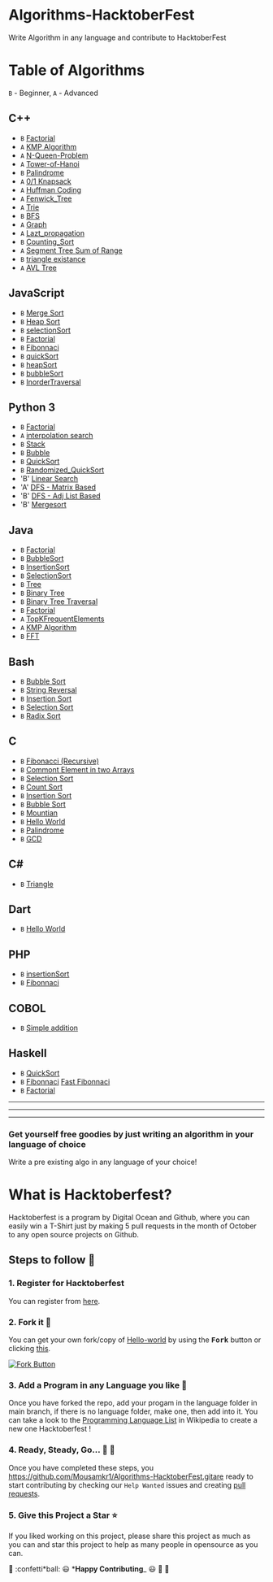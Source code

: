 # Algorithms-HacktoberFest

Write Algorithm in any language and contribute to HacktoberFest

# Table of Algorithms

`B` - Beginner, `A` - Advanced

## C++

- `B` [Factorial](C++/factorial.cpp)
- `A` [KMP Algorithm](<C++/KMP(string-matching-algorithm).cpp>)
- `A` [N-Queen-Problem](C++/N-Queen-Problem.cpp)
- `A` [Tower-of-Hanoi](C++/Tower-of-Hanoi.cpp)
- `B` [Palindrome](C++/Palindrome.cpp)
- `A` [0/1 Knapsack](C++/0-1-Knapsack.cpp)
- `A` [Huffman Coding](C++/huffman.cpp)
- `A` [Fenwick_Tree](C++/Fenwick_Tree.cpp)
- `A` [Trie](C++/Trie.cpp)
- `B` [BFS](C++/BFS.cpp)
- `A` [Graph](C++/Graph_Hashmap.cpp)
- `A` [Lazt_propagation](C++/Lazy_propagation)
- `B` [Counting_Sort](C++/CountingSort.cpp)
- `A` [Segment Tree Sum of Range](C++/segment_tree_sum_of_range.cpp)
- `B` [triangle existance](C++/triangleExistence.cpp)
- `A` [AVL Tree](C++/avltree.cpp)


## JavaScript
- `B` [Merge Sort](javascript/mergeSort.js)
- `B` [Heap Sort](C++/heap_sort.cpp)
- `B` [selectionSort](javascript/selectionSort.js)
- `B` [Factorial](javascript/factorial.js)
- `B` [Fibonnaci](javascript/fibonnaci.js)
- `B` [quickSort](javascript/quickSort.js)
- `B` [heapSort](javascript/heapSort.js)
- `B` [bubbleSort](javascript/bubbleSort.js)
- `B` [InorderTraversal](javascript/inorderTraversal.js)


## Python 3

- `B` [Factorial](Python/factorial.py)
- `A` [interpolation search](C++/interpolation_search.cpp)
- `B` [Stack](Python/stack.py)
- `B` [Bubble](Python/bubblesort.py)
- `B` [QuickSort](Python/quicksort.py)
- `B` [Randomized_QuickSort](Python/randomized_quicksort.py)
- 'B' [Linear Search](Python/multi.py)
- 'A' [DFS - Matrix Based](Python/python_dfs.py)
- 'B' [DFS - Adj List Based](Python/dfs_python_adj_list.py)
- 'B' [Mergesort](Python/merge_sort_python.py)


## Java

- `B` [Factorial](java/Factorial.java)
- `B` [BubbleSort](java/Sorting/BubbleSort.java)
- `B` [InsertionSort](java/Sorting/InsertionSort.java)
- `B` [SelectionSort](java/Sorting/SelectionSort.java)
- `B` [Tree](java/Tree/node.java)
- `B` [Binary Tree](java/Tree/BinarayTree.java)
- `B` [Binary Tree Traversal](java/Tree/BinaryTreeTraversal.java)
- `B` [Factorial](Java/Factorial.java)
- `A` [TopKFrequentElements](Java/TopKFrequentElements.java)
- `A` [KMP Algorithm](Java/KMP.java)
- `B` [FFT](Java/SignalProcessing/FFT.java)

## Bash
- `B` [Bubble Sort](Bash/bubblesort.sh)
- `B` [String Reversal](Bash/bubblesort.sh )
- `B` [Insertion Sort](Bash/insertionsort.sh)
- `B` [Selection Sort](Bash/selectionsort.sh)
- `B` [Radix Sort](Bash/radixsort.sh)

## C

- `B` [Fibonacci (Recursive)](C/fibonacci_recursive.c)
- `B` [Commont Element in two Arrays](C/commont_element_in_two_arrays.c)
- `B` [Selection Sort](C/SelectionSort.c)
- `B` [Count Sort](C/count_sort.c)
- `B` [Insertion Sort](C/insertion_sort.c)
- `B` [Bubble Sort](C/bubble_sort.c)
- `B` [Mountian](C/Mountian.c)
- `B` [Hello World](C/helloWorld.c)
- `B` [Palindrome](C/Palindrome.c)
- `B` [GCD](c/gcd.c)

## C#

- `B` [Triangle](C#/Triangle.cs)

## Dart

- `B` [Hello World](Dart/hello_world.dart)

## PHP
- `B` [insertionSort](PHP/insertionSort.php)
- `B` [Fibonnaci](PHP/fibonnaci.php)

## COBOL
- `B` [Simple addition](COBOL/simpleAddition)

## Haskell
- `B` [QuickSort](Haskell/quicksort.hs)
- `B` [Fibonnaci](Haskell/fibonacci.hs) [Fast Fibonnaci](Haskell/fast-fibonacci.hs)
- `B` [Factorial](Haskell/factorial.hs)
---
---
---

### Get yourself free goodies by just writing an algorithm in your language of choice

Write a pre existing algo in any language of your choice!

# What is Hacktoberfest?

Hacktoberfest is a program by Digital Ocean and Github, where you can easily win a T-Shirt just by making 5 pull requests in the month of October to any open source projects on Github.

## Steps to follow :scroll:

### 1. Register for Hacktoberfest

You can register from [here](https://hacktoberfest.digitalocean.com).

### 2. Fork it :fork_and_knife:

You can get your own fork/copy of [Hello-world](https://github.com/piyush97/Algorithms-HacktoberFest) by using the <kbd><b>Fork</b></kbd></a> button or clicking [this](https://github.com/piyush97/Hacktoberfest/).

[![Fork Button](https://help.github.com/assets/images/help/repository/fork_button.jpg)](https://github.com/piyush97/Algorithms-HacktoberFest)

### 3. Add a Program in any Language you like :rabbit2:

Once you have forked the repo, add your progam in the language folder in
main branch, if there is no language folder, make one, then add into it.
You can take a look to the [Programming Language List](https://en.wikipedia.org/wiki/List_of_programming_languages) in Wikipedia to create a new one Hacktoberfest !

### 4. Ready, Steady, Go... :turtle: :rabbit2:

Once you have completed these steps, you https://github.com/Mousamkr1/Algorithms-HacktoberFest.gitare ready to start contributing
by checking our `Help Wanted` issues and creating [pull requests](https://github.com/piyush97/Algorithms-HacktoberFest/pulls).

### 5. Give this Project a Star :star:

If you liked working on this project, please share this project as much
as you can and star this project to help as many people in opensource as you can.

:tada: :confetti*ball: :smiley: ***Happy Contributing**\_ :smiley: :confetti_ball: :tada:
